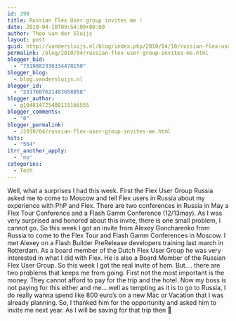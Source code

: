 ```yaml
---
id: 298
title: Russian Flex User group invites me !
date: 2010-04-10T09:54:00+00:00
author: Theo van der Sluijs
layout: post
guid: http://vandersluijs.nl/blog/index.php/2010/04/10/russian-flex-user-group-invites-me/
permalink: /blog/2010/04/russian-flex-user-group-invites-me.html
blogger_bid:
  - "7319082336334478150"
blogger_blog:
  - blog.vandersluijs.nl
blogger_id:
  - "2317607621483658058"
blogger_author:
  - g104814725400115166555
blogger_comments:
  - "0"
blogger_permalink:
  - /2010/04/russian-flex-user-group-invites-me.html
hits:
  - "564"
itrr_another_apply:
  - 'no'
categories:
  - Tech
---
```

Well, what a surprises I had this week. First the Flex User Group Russia asked me to come to Moscow and tell Flex users in Russia about my experience with PhP and Flex. There are two conferences in Russia in May a Flex Tour Conference and a Flash Gamm Conference (12/13may). As I was very surprised and honored about this invite, there is one small problem, I cannot go. <a name="more"></a> So this week I got an invite from Alexey Goncharenko from Russia to come to the Flex Tour and Flash Gamm Conferences in Moscow. I met Alexey on a Flash Builder PreRelease developers training last march in Rotterdam. As a board member of the Dutch Flex User Group he was very interested in what I did with Flex. He is also a Board Member of the Russian Flex User Group. So this week I got the real invite of hem. But…. there are two problems that keeps me from going. First not the most important is the money. They cannot afford to pay for the trip and the hotel. Now my boss is not paying for this either and me… well as tempting as it is to go to Russia, I do really wanna spend like 800 euro’s on a new Mac or Vacation that I was already planning. So, I thanked him for the opportunity and asked him to invite me next year. As I will be saving for that trip then 🙂